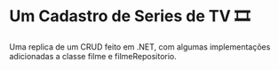 # Um Cadastro de Series de TV :film_strip:

Uma replica de um CRUD feito em .NET, com algumas implementações adicionadas a classe filme e filmeRepositorio. 